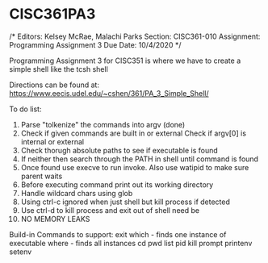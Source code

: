 # CISC361PA3

/*
Editors: Kelsey McRae, Malachi Parks
Section: CISC361-010
Assignment: Programming Assignment 3
Due Date: 10/4/2020
*/

Programming Assignment 3 for CISC351 is where we have to create a simple shell like the tcsh shell

Directions can be found at: https://www.eecis.udel.edu/~cshen/361/PA_3_Simple_Shell/


To do list:
1. Parse "tolkenize" the commands into argv (done)
2. Check if given commands are built in or external
	Check if argv[0] is internal or external
3. Check thorugh absolute paths to see if executable is found
4. If neither then search through the PATH in shell until command is found
5. Once found use execve to run invoke. Also use watipid to make sure parent waits
6. Before executing command print out its working directory
7. Handle wildcard chars using glob
8. Using ctrl-c ignored when just shell but kill process if detected
9. Use ctrl-d to kill process and exit out of shell need be
10. NO MEMORY LEAKS


Build-in Commands to support:
	exit
	which - finds one instance of executable
	where - finds all instances
	cd
	pwd
	list
	pid
	kill
	prompt
	printenv
	setenv
